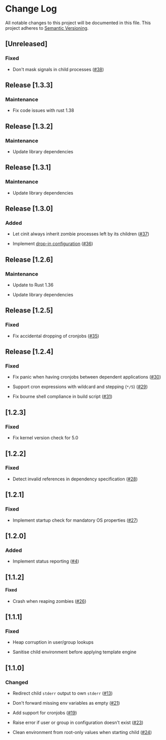 # Change Log

All notable changes to this project will be documented in this file.
This project adheres to [Semantic Versioning](http://semver.org/).

## [Unreleased]

### Fixed

* Don't mask signals in child processes
  ([#38](https://gitlab.com/veenj/cinit/issues/38))

## Release [1.3.3]

### Maintenance

* Fix code issues with rust 1.38

## Release [1.3.2]

### Maintenance

* Update library dependencies

## Release [1.3.1]

### Maintenance

* Update library dependencies

## Release [1.3.0]

### Added

* Let cinit always inherit zombie processes left by its children
  ([#37](https://gitlab.com/veenj/cinit/issues/37))

* Implement
  [drop-in configuration](https://gitlab.com/veenj/cinit/tree/master/doc#merging-configuration)
  ([#36](https://gitlab.com/veenj/cinit/issues/36))

## Release [1.2.6]

### Maintenance

* Update to Rust 1.36

* Update library dependencies

## Release [1.2.5]

### Fixed

* Fix accidental dropping of cronjobs
  ([#35](https://gitlab.com/veenj/cinit/issues/35))

## Release [1.2.4]

### Fixed

* Fix panic when having cronjobs between dependent applications
  ([#30](https://gitlab.com/veenj/cinit/issues/30))

* Support cron expressions with wildcard and stepping (`*/5`)
  ([#29](https://gitlab.com/veenj/cinit/issues/29))

* Fix bourne shell compliance in build script
  ([#31](https://gitlab.com/veenj/cinit/issues/31))

## [1.2.3]

### Fixed

* Fix kernel version check for 5.0

## [1.2.2]

### Fixed

* Detect invalid references in dependency specification
  ([#28](https://gitlab.com/veenj/cinit/issues/28))

## [1.2.1]

### Fixed

* Implement startup check for mandatory OS
  properties ([#27](https://gitlab.com/veenj/cinit/issues/27))

## [1.2.0]

### Added

* Implement status reporting ([#4](https://gitlab.com/veenj/cinit/issues/4))

## [1.1.2]

#### Fixed

* Crash when reaping zombies ([#26](https://gitlab.com/veenj/cinit/issues/26))

## [1.1.1]

### Fixed

* Heap corruption in user/group lookups

* Sanitise child environment before applying template engine

## [1.1.0]

### Changed

* Redirect child `stderr` output to own `stderr`
  ([#13](https://gitlab.com/veenj/cinit/issues/13))

* Don't forward missing env variables as empty
  ([#21](https://gitlab.com/veenj/cinit/issues/21))

* Add support for cronjobs
  ([#19](https://gitlab.com/veenj/cinit/issues/19))

* Raise error if user or group in configuration doesn't exist
  ([#23](https://gitlab.com/veenj/cinit/issues/23))

* Clean environment from root-only values when starting child
  ([#24](https://gitlab.com/veenj/cinit/issues/24))

